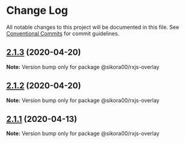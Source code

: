 # Change Log

All notable changes to this project will be documented in this file.
See [Conventional Commits](https://conventionalcommits.org) for commit guidelines.

## [2.1.3](https://github.com/Sikora00/packages/compare/@sikora00/rxjs-overlay@2.1.2...@sikora00/rxjs-overlay@2.1.3) (2020-04-20)

**Note:** Version bump only for package @sikora00/rxjs-overlay





## [2.1.2](https://github.com/Sikora00/packages/compare/@sikora00/rxjs-overlay@2.1.1...@sikora00/rxjs-overlay@2.1.2) (2020-04-20)

**Note:** Version bump only for package @sikora00/rxjs-overlay





## [2.1.1](https://github.com/Sikora00/packages/compare/@sikora00/rxjs-overlay@2.1.0...@sikora00/rxjs-overlay@2.1.1) (2020-04-13)

**Note:** Version bump only for package @sikora00/rxjs-overlay
